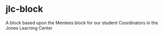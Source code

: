 jlc-block
=========

A block based upon the Mentees block for our student Coordinators in the Jones Learning Center
